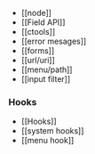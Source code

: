 * [[node]]
* [[Field API]]
* [[ctools]]
* [[error mesages]]
* [[forms]]
* [[url/uri]]
* [[menu/path]]
* [[input filter]]

### Hooks
* [[Hooks]]
* [[system hooks]]
* [[menu hook]]